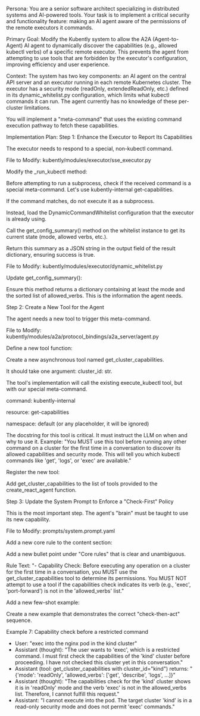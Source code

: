 Persona: You are a senior software architect specializing in distributed systems and AI-powered tools. Your task is to implement a critical security and functionality feature: making an AI agent aware of the permissions of the remote executors it commands.

Primary Goal: Modify the Kubently system to allow the A2A (Agent-to-Agent) AI agent to dynamically discover the capabilities (e.g., allowed kubectl verbs) of a specific remote executor. This prevents the agent from attempting to use tools that are forbidden by the executor's configuration, improving efficiency and user experience.

Context: The system has two key components: an AI agent on the central API server and an executor running in each remote Kubernetes cluster. The executor has a security mode (readOnly, extendedReadOnly, etc.) defined in its dynamic_whitelist.py configuration, which limits what kubectl commands it can run. The agent currently has no knowledge of these per-cluster limitations.

You will implement a "meta-command" that uses the existing command execution pathway to fetch these capabilities.

Implementation Plan:
Step 1: Enhance the Executor to Report Its Capabilities

The executor needs to respond to a special, non-kubectl command.

File to Modify: kubently/modules/executor/sse_executor.py

Modify the _run_kubectl method:

Before attempting to run a subprocess, check if the received command is a special meta-command. Let's use kubently-internal get-capabilities.

If the command matches, do not execute it as a subprocess.

Instead, load the DynamicCommandWhitelist configuration that the executor is already using.

Call the get_config_summary() method on the whitelist instance to get its current state (mode, allowed verbs, etc.).

Return this summary as a JSON string in the output field of the result dictionary, ensuring success is true.

File to Modify: kubently/modules/executor/dynamic_whitelist.py

Update get_config_summary():

Ensure this method returns a dictionary containing at least the mode and the sorted list of allowed_verbs. This is the information the agent needs.

Step 2: Create a New Tool for the Agent

The agent needs a new tool to trigger this meta-command.

File to Modify: kubently/modules/a2a/protocol_bindings/a2a_server/agent.py

Define a new tool function:

Create a new asynchronous tool named get_cluster_capabilities.

It should take one argument: cluster_id: str.

The tool's implementation will call the existing execute_kubectl tool, but with our special meta-command.

command: kubently-internal

resource: get-capabilities

namespace: default (or any placeholder, it will be ignored)

The docstring for this tool is critical. It must instruct the LLM on when and why to use it. Example: "You MUST use this tool before running any other command on a cluster for the first time in a conversation to discover its allowed capabilities and security mode. This will tell you which kubectl commands like 'get', 'logs', or 'exec' are available."

Register the new tool:

Add get_cluster_capabilities to the list of tools provided to the create_react_agent function.

Step 3: Update the System Prompt to Enforce a "Check-First" Policy

This is the most important step. The agent's "brain" must be taught to use its new capability.

File to Modify: prompts/system.prompt.yaml

Add a new core rule to the content section:

Add a new bullet point under "Core rules" that is clear and unambiguous.

Rule Text: "- Capability Check: Before executing any operation on a cluster for the first time in a conversation, you MUST use the get_cluster_capabilities tool to determine its permissions. You MUST NOT attempt to use a tool if the capabilities check indicates its verb (e.g., 'exec', 'port-forward') is not in the 'allowed_verbs' list."

Add a new few-shot example:

Create a new example that demonstrates the correct "check-then-act" sequence.

Example 7: Capability check before a restricted command
- User: "exec into the nginx pod in the kind cluster"
- Assistant (thought): "The user wants to 'exec', which is a restricted command. I must first check the capabilities of the 'kind' cluster before proceeding. I have not checked this cluster yet in this conversation."
- Assistant (tool: get_cluster_capabilities with cluster_id="kind")
  returns: "{'mode': 'readOnly', 'allowed_verbs': ['get', 'describe', 'logs', ...]}"
- Assistant (thought): "The capabilities check for the 'kind' cluster shows it is in 'readOnly' mode and the verb 'exec' is not in the allowed_verbs list. Therefore, I cannot fulfill this request."
- Assistant: "I cannot execute into the pod. The target cluster 'kind' is in a read-only security mode and does not permit 'exec' commands."
